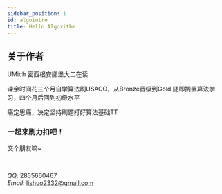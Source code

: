 ```yaml
---
sidebar_position: 1
id: algointro
title: Hello Algorithm
---
```

## 关于作者

UMich 密西根安娜堡大二在读

课余时间花三个月自学算法刷USACO，从Bronze晋级到Gold
随即搁置算法学习，四个月后回到初级水平

痛定思痛，决定坚持刷题打好算法基础TT

### 一起来刷力扣吧！


<div class="alert alert--primary" role="alert">
<p>交个朋友嘛~ </p>
</div>

<br />

*QQ*: 2855660467 <br />
*Email*: lishuo2332@gmail.com
